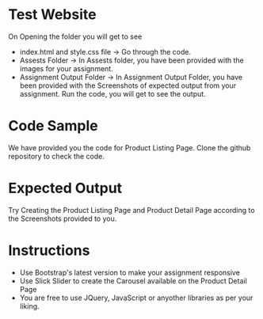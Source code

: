 # Test Website

On Opening the folder you will get to see 
* index.html and style.css file -> Go through the code. 
* Assests Folder -> In Assests folder, you have been provided with the images for your assignment.
* Assignment Output Folder -> In Assignment Output Folder, you have been provided with the Screenshots of expected output from your assignment.
Run the code, you will get to see the output.

# Code Sample 
We have provided you the code for Product Listing Page. Clone the github repository to check the code.  

# Expected Output
Try Creating the Product Listing Page and Product Detail Page according to the Screenshots provided to you.

# Instructions
* Use Bootstrap's latest version to make your assignment responsive
* Use Slick Slider to create the Carousel available on the Product Detail Page
* You are free to use JQuery, JavaScript or anyother libraries as per your liking. 


